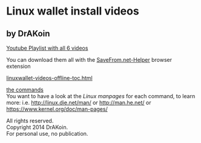 # Linux wallet install videos  
## by DrAKoin

[Youtube Playlist with all 6 videos](https://www.youtube.com/watch?v=aUbXEGD6Mt4&list=PL9xqXHMXrXIz59d2Unthit1D_WL1rS75W "open hidden Youtube Playlist")  

You can download them all with the [SaveFrom.net-Helper](http://en.savefrom.net/user.php "browser extension") browser extension  

[linuxwallet-videos-offline-toc.html](https://raw.githubusercontent.com/drakoin/drakoin-misc/master/linuxwalletvideos/linuxwallet-videos-offline-toc.html "table of contents, for offline viewing")  

[the commands](https://raw.githubusercontent.com/drakoin/drakoin-misc/master/linuxwalletvideos/linuxwallet-install-all-commands.txt "most of the commands used in the videos")  
You want to have a look at the *Linux manpages* for each command, to learn more: i.e. http://linux.die.net/man/ or http://man.he.net/ or https://www.kernel.org/doc/man-pages/

All rights reserved.  
Copyright 2014 DrAKoin.  
For personal use, no publication.   

